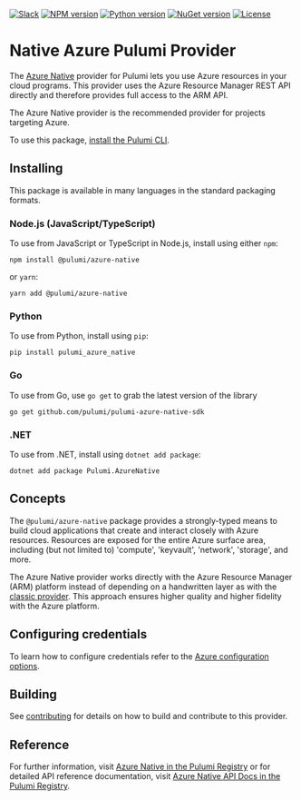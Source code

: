 [![Slack](http://www.pulumi.com/images/docs/badges/slack.svg)](https://slack.pulumi.com)
[![NPM version](https://badge.fury.io/js/%40pulumi%2Fazure-native.svg)](https://npmjs.com/package/@pulumi/azure-native)
[![Python version](https://badge.fury.io/py/pulumi-azure-native.svg)](https://pypi.org/project/pulumi-azure-native)
[![NuGet version](https://badge.fury.io/nu/pulumi.azurenative.svg)](https://badge.fury.io/nu/pulumi.azurenative)
[![License](https://img.shields.io/npm/l/%40pulumi%2Fazure-native.svg)](https://github.com/pulumi/pulumi-azure-native/blob/master/LICENSE)

# Native Azure Pulumi Provider

The [Azure Native](https://www.pulumi.com/docs/intro/cloud-providers/azure/) provider for Pulumi lets you use Azure resources in your cloud programs.
This provider uses the Azure Resource Manager REST API directly and therefore provides full access to the ARM API.

The Azure Native provider is the recommended provider for projects targeting Azure.

To use this package, [install the Pulumi CLI](https://www.pulumi.com/docs/get-started/install/).

## Installing

This package is available in many languages in the standard packaging formats.

### Node.js (JavaScript/TypeScript)

To use from JavaScript or TypeScript in Node.js, install using either `npm`:

    npm install @pulumi/azure-native

or `yarn`:

    yarn add @pulumi/azure-native

### Python

To use from Python, install using `pip`:

    pip install pulumi_azure_native

### Go

To use from Go, use `go get` to grab the latest version of the library

    go get github.com/pulumi/pulumi-azure-native-sdk

### .NET

To use from .NET, install using `dotnet add package`:

    dotnet add package Pulumi.AzureNative

## Concepts

The `@pulumi/azure-native` package provides a strongly-typed means to build cloud applications that create
and interact closely with Azure resources.  Resources are exposed for the entire Azure surface area,
including (but not limited to) 'compute', 'keyvault', 'network', 'storage', and more.

The Azure Native provider works directly with the Azure Resource Manager (ARM) platform instead of depending on a
handwritten layer as with the [classic provider](https://github.com/pulumi/pulumi-azure). This approach ensures higher
quality and higher fidelity with the Azure platform.

## Configuring credentials

To learn how to configure credentials refer to the [Azure configuration options](https://www.pulumi.com/registry/packages/azure-native/installation-configuration/#configuration-options).

## Building

See [contributing](CONTRIBUTING.md) for details on how to build and contribute to this provider.

## Reference

For further information, visit [Azure Native in the Pulumi Registry](https://www.pulumi.com/registry/packages/azure-native/)
or for detailed API reference documentation, visit [Azure Native API Docs in the Pulumi Registry](https://www.pulumi.com/registry/packages/azure-native/api-docs/).  
